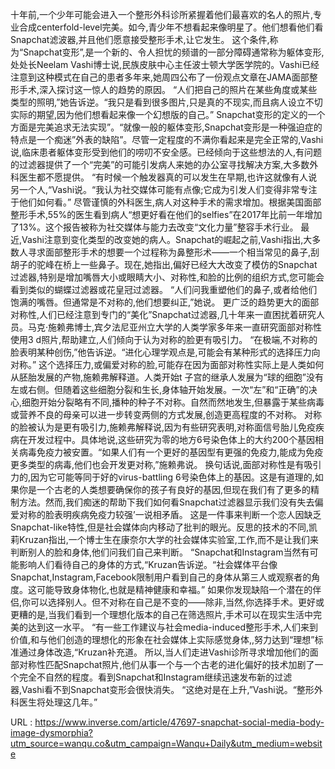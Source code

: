 十年前,一个少年可能会进入一个整形外科诊所紧握着他们最喜欢的名人的照片,专业合成centerfold-level完美。如今,青少年不想看起来像明星了。他们想看他们看Snapchat滤波器,并且他们愿意接受整形手术,让它发生。 
 这个条件,称为“Snapchat变形”,是一个新的、令人担忧的频谱的一部分障碍通常称为躯体变形,处处长Neelam Vashi博士说,民族皮肤中心主任波士顿大学医学院的。Vashi已经注意到这种模式在自己的患者多年来,她周四公布了一份观点文章在JAMA面部整形手术,深入探讨这一惊人的趋势的原因。 
 “人们把自己的照片在某些角度或某些类型的照明,”她告诉逆。“我只是看到很多图片,只是真的不现实,而且病人设立不切实际的期望,因为他们想看起来像一个幻想版的自己。” 
 Snapchat变形的定义的一个方面是完美追求无法实现”。“就像一般的躯体变形,Snapchat变形是一种强迫症的特点是一个痴迷”外表的缺陷”。尽管一定程度的不满你看起来是完全正常的,Vashi说,临床患者躯体变形受到他们的唠叨不安全感。已经倾向于这些想法的人,有问题的过滤器提供了一个“完美”的可能引发病人来她的办公室寻找解决方案,大多数外科医生都不愿提供。 
 “有时候一个触发器真的可以发生在早期,也许这就像有人说另一个人,“Vashi说。“我认为社交媒体可能有点像;它成为引发人们变得非常专注于他们如何看。” 
 尽管谨慎的外科医生,病人对这种手术的需求增加。根据美国面部整形手术,55%的医生看到病人“想更好看在他们的selfies”在2017年比前一年增加了13%。这个报告被称为社交媒体与能力去改变“文化力量”整容手术行业。 
 最近,Vashi注意到变化类型的改变她的病人。Snapchat的崛起之前,Vashi指出,大多数人寻求面部整形手术的想要一个过程称为鼻整形术——一个相当常见的鼻子,刮胡子的驼峰在桥上一些鼻子。现在,她指出,偏好已经大大改变了模仿的Snapchat过滤器,特别是增加嘴唇大小或眼睛大小、对称性,和脸的比例的组织方式,您可能会看到类似的蝴蝶过滤器或花皇冠过滤器。 
 “人们问我重塑他们的鼻子,或者给他们饱满的嘴唇。但通常是不对称的,他们想要纠正,”她说。 
 更广泛的趋势更大的面部对称性,人们已经注意到专门的“美化”Snapchat过滤器,几十年来一直困扰着研究人员。马克·施赖弗博士,宾夕法尼亚州立大学的人类学家多年来一直研究面部对称性使用3 d照片,帮助建立,人们倾向于认为对称的脸更有吸引力。 
 “在极端,不对称的脸表明某种创伤,”他告诉逆。“进化心理学观点是,可能会有某种形式的选择压力向对称。” 
 这个选择压力,或偏爱对称的脸,可能存在因为面部对称性实际上是人类如何从胚胎发展的产物,施赖弗解释道。人类开始t 
 子宫的继承人发展为“球的细胞”没有左或右侧。但随着这些细胞分裂和生长,身体轴开始发展。一次“左”和“正确”的决心,细胞开始分裂略有不同,播种的种子不对称。自然而然地发生,但暴露于某些病毒或营养不良的母亲可以进一步转变两侧的方式发展,创造更高程度的不对称。 
 对称的脸被认为是更有吸引力,施赖弗解释说,因为有些研究表明,对称面信号胎儿免疫疾病在开发过程中。具体地说,这些研究为零的地方6号染色体上的大约200个基因相关病毒免疫力被安置。“如果人们有一个更好的基因型有更强的免疫力,能成为免疫更多类型的病毒,他们也会开发更对称,”施赖弗说。 
 换句话说,面部对称性是有吸引力的,因为它可能等同于好的virus-battling 6号染色体上的基因。这是有道理的,如果你是一个古老的人类想要确保你的孩子有良好的基因,但现在我们有了更多的精制方法。然而,我们痴迷的帮助下我们如何看Snapchat过滤器显示我们没有失去偏爱对称的脸表明疾病免疫力较强’一说相矛盾。 
 这是一件事来判断一个恋人因缺乏Snapchat-like特性,但是社会媒体向内移动了批判的眼光。反思的技术的不同,凯莉Kruzan指出,一个博士生在康奈尔大学的社会媒体实验室,工作,而不是让我们来判断别人的脸和身体,他们问我们自己来判断。 
 “Snapchat和Instagram当然有可能影响人们看待自己的身体的方式,“Kruzan告诉逆。“社会媒体平台像Snapchat,Instagram,Facebook限制用户看到自己的身体从第三人或观察者的角度。这可能导致身体物化,也就是精神健康和幸福。” 
 如果你发现缺陷一个潜在的伴侣,你可以选择别人。但不对称在自己是不变的——除非,当然,你选择手术。更好或更糟的是,当我们看到一个理想化版本的自己在筛选照片,手术可以在现实生活中完美的达到这一水平。 
 “有一些工作建议与社会media-induced整形手术,人们来到价值,和与他们创造的理想化的形象在社会媒体上实际感觉身体,,努力达到“理想”标准通过身体改造,“Kruzan补充道。 
 所以,当人们走进Vashi诊所寻求增加他们的面部对称性匹配Snapchat照片,他们从事一个与一个古老的进化偏好的技术加剧了一个完全不自然的程度。看到Snapchat和Instagram继续迅速发布新的过滤器,Vashi看不到Snapchat变形会很快消失。 
 “这绝对是在上升,”Vashi说。“整形外科医生将处理这几年。” 
  
   
  URL : https://www.inverse.com/article/47697-snapchat-social-media-body-image-dysmorphia?utm_source=wanqu.co&utm_campaign=Wanqu+Daily&utm_medium=website